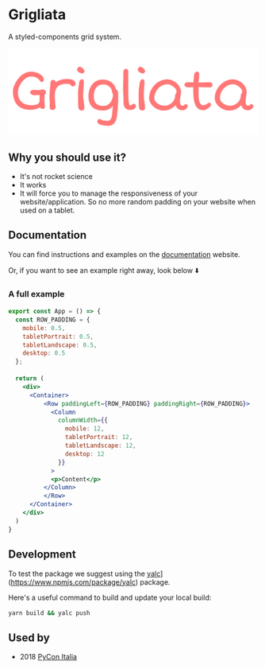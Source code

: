 # Grigliata

A styled-components grid system.

![logo](./assets/logo-colored.svg)

## Why you should use it?

* It's not rocket science
* It works
* It will force you to manage the responsiveness of your website/application. So no more random padding on your website when used on a tablet.

## Documentation

You can find instructions and examples on the [documentation](https://lcfd.github.io/grigliata/) website.

Or, if you want to see an example right away, look below ⬇️

### A full example

```jsx
export const App = () => {
  const ROW_PADDING = {
    mobile: 0.5,
    tabletPortrait: 0.5,
    tabletLandscape: 0.5,
    desktop: 0.5
  };

  return (
    <div>
      <Container>
          <Row paddingLeft={ROW_PADDING} paddingRight={ROW_PADDING}>
            <Column
              columnWidth={{
                mobile: 12,
                tabletPortrait: 12,
                tabletLandscape: 12,
                desktop: 12
              }}
            >
            <p>Content</p>
          </Column>
          </Row>
      </Container>
    </div>
  )
}
```


## Development

To test the package we suggest using the [yalc](https://www.npmjs.com/package/yalc)](https://www.npmjs.com/package/yalc) package.

Here's a useful command to build and update your local build:

```bash
yarn build && yalc push
```

## Used by

* 2018 [PyCon Italia](https://pycon.it)
